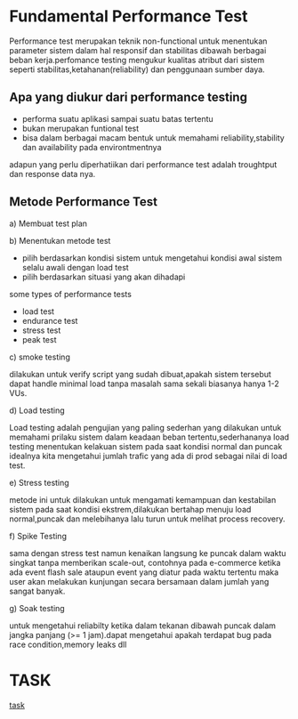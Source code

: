 # Fundamental Performance Test

Performance test merupakan teknik non-functional untuk menentukan parameter sistem dalam hal responsif dan 
stabilitas dibawah berbagai beban kerja.perfomance testing mengukur kualitas atribut dari sistem seperti 
stabilitas,ketahanan(reliability) dan penggunaan sumber daya.

## Apa yang diukur dari performance testing

- performa suatu aplikasi sampai suatu batas tertentu
- bukan merupakan funtional test
- bisa dalam berbagai macam bentuk untuk memahami reliability,stability dan availability pada environtmentnya

adapun yang perlu diperhatiikan dari performance test adalah troughtput dan response data nya.

## Metode Performance Test
a) Membuat test plan

b) Menentukan metode test

   - pilih berdasarkan kondisi sistem untuk mengetahui kondisi awal sistem selalu awali dengan load test
   - pilih berdasarkan situasi yang akan dihadapi

some types of performance tests

- load test
- endurance test
- stress test
- peak test

c) smoke testing

  dilakukan untuk verify script yang sudah dibuat,apakah sistem tersebut dapat handle minimal load tanpa masalah
  sama sekali biasanya hanya 1-2 VUs.

d) Load testing

  Load testing adalah pengujian yang paling sederhan yang dilakukan untuk memahami prilaku sistem dalam keadaan
  beban tertentu,sederhananya load testing menentukan kelakuan sistem pada saat kondisi normal dan puncak idealnya
  kita mengetahui jumlah trafic yang ada di prod sebagai nilai di load test. 

e) Stress testing

  metode ini untuk dilakukan untuk mengamati kemampuan dan kestabilan sistem pada saat kondisi ekstrem,dilakukan
  bertahap menuju load normal,puncak dan melebihanya lalu turun untuk melihat process recovery.

f) Spike Testing

  sama dengan stress test namun kenaikan langsung ke puncak dalam waktu singkat tanpa memberikan scale-out,
  contohnya pada e-commerce ketika ada event flash sale ataupun event yang diatur pada waktu tertentu maka 
  user akan melakukan kunjungan secara bersamaan dalam jumlah yang sangat banyak.

g) Soak testing

  untuk mengetahui reliabilty ketika dalam tekanan dibawah puncak dalam jangka panjang (>= 1 jam).dapat mengetahui
  apakah terdapat bug pada race condition,memory leaks dll


# TASK

[task](./praktikum/task.md)